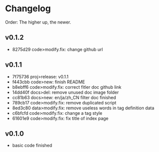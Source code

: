 # Changelog

Order: The higher up, the newer.

## v0.1.2

* 8275d29 code>modify.fix: change github url

## v0.1.1

* 7f75736 proj>release: v0.1.1
* f443cbb code>new: finish README
* b8ebff6 code>modify.fix: correct fitler doc github link
* 14dd40f docs>del: remove unused doc image folder
* cc81b63 docs>new: en/ja/zh_CN filter doc finished
* 789cb17 code>modify.fix: remove duplicated script
* 8ed3c80 data>modify.fix: remove useless words in tag definition data
* c6bfcfd code>modify.fix: change a tag style
* 61601e9 code>modify.fix: fix title of index page

## v0.1.0

* basic code finished
